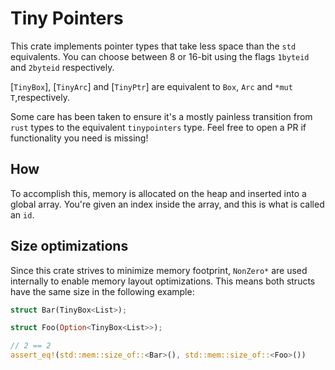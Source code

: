 # Tiny Pointers
This crate implements pointer types that take less space than the `std` equivalents. You can choose between 8 or 16-bit using the flags `1byteid` and `2byteid` respectively.

[`TinyBox`], [`TinyArc`] and [`TinyPtr`] are equivalent to `Box`, `Arc` and `*mut T`,respectively.

Some care has been taken to ensure it's a mostly painless transition from `rust` types to the equivalent `tinypointers` type. Feel free to open a PR if functionality you need is missing!

## How
To accomplish this, memory is allocated on the heap and inserted into a global array. You're given an index inside the array, and this is what is called an `id`.

## Size optimizations
Since this crate strives to minimize memory footprint, `NonZero*` are used internally to enable memory layout optimizations. This means both structs have the same size in the following example:
```rust
struct Bar(TinyBox<List>);

struct Foo(Option<TinyBox<List>>);

// 2 == 2
assert_eq!(std::mem::size_of::<Bar>(), std::mem::size_of::<Foo>())

```
